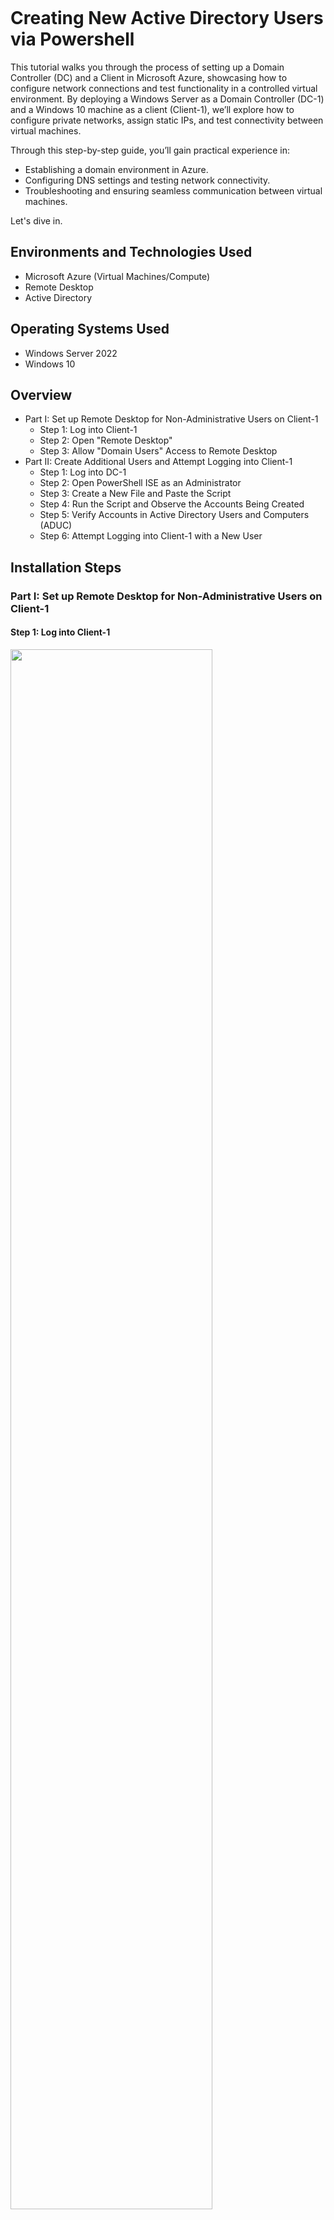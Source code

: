 <p align="center">
<img src="https://i.imgur.com/pJSsvpx.png" alt=""/>
</p>

<h1>Creating New Active Directory Users via Powershell</h1>
<p>
This tutorial walks you through the process of setting up a Domain Controller (DC) and a Client in Microsoft Azure, showcasing how to configure network connections and test functionality in a controlled virtual environment. By deploying a Windows Server as a Domain Controller (DC-1) and a Windows 10 machine as a client (Client-1), we’ll explore how to configure private networks, assign static IPs, and test connectivity between virtual machines.

Through this step-by-step guide, you’ll gain practical experience in:

- Establishing a domain environment in Azure.
- Configuring DNS settings and testing network connectivity.
- Troubleshooting and ensuring seamless communication between virtual machines.

Let's dive in. 

<h2>Environments and Technologies Used</h2>

- Microsoft Azure (Virtual Machines/Compute)
- Remote Desktop
- Active Directory

<h2>Operating Systems Used</h2>

- Windows Server 2022
- Windows 10

<h2>Overview</h2>

- Part I: Set up Remote Desktop for Non-Administrative Users on Client-1
  - Step 1: Log into Client-1 
  - Step 2: Open "Remote Desktop"
  - Step 3: Allow "Domain Users" Access to Remote Desktop
- Part II: Create Additional Users and Attempt Logging into Client-1
  - Step 1: Log into DC-1 
  - Step 2: Open PowerShell ISE as an Administrator
  - Step 3: Create a New File and Paste the Script
  - Step 4: Run the Script and Observe the Accounts Being Created
  - Step 5: Verify Accounts in Active Directory Users and Computers (ADUC)
  - Step 6: Attempt Logging into Client-1 with a New User

<h2>Installation Steps</h2>
<h3>Part I: Set up Remote Desktop for Non-Administrative Users on Client-1</h3>

<h4>Step 1: Log into Client-1</h4>

<img src="https://i.imgur.com/nTMpYVh.png" height="80%" width="80%" alt=""/>

- Open Remote Desktop Connection on your local machine or Azure interface.
- Enter the credentials for mydomain.com\jane_admin (e.g., username: jane_admin, password: [your password]).
- Connect to Client-1.

<h4>Step 2: Open "Remote Desktop"</h4>

<img src="https://i.imgur.com/dc07sEq.png" height="80%" width="80%" alt=""/>

- Right-click on This PC or open Control Panel > System and Security > System.
- Click Advanced system settings in the left-hand menu.
- In the System Properties window, navigate to the Remote tab.
- Check the option Allow Remote Connections to this Computer.

<h4>Step 3: Allow "Domain Users" Access to Remote Desktop</h4>

<img src="https://i.imgur.com/HfQeAYK.png" height="80%" width="80%" alt=""/>

- Click Select Users under the Remote Desktop section.
- In the pop-up, click Add.
- Type domain users, then click Check Names to verify.
- Click OK to add the group and close all open windows.

<h3>Part II: Create Additional Users and Attempt Logging into Client-1</h3> 

<h4>Step 1: Log into DC-1</h4>

<img src="https://i.imgur.com/oMLwL25.png" height="80%" width="80%" alt=""/>

Open Remote Desktop Connection and log into DC-1 using the credentials for jane_admin (e.g., username: jane_admin, password: [your password]).

<h3>Step 2: Open PowerShell ISE as an Administrator</h3>

<img src="https://i.imgur.com/7Gftgic.png" height="80%" width="80%" alt=""/>

- Search for PowerShell ISE in the Start Menu.
- Right-click and choose Run as Administrator.

<h3>Step 4: Create a New File and Paste the Script</h3>

<img src="https://i.imgur.com/MIoTOk8.png" height="80%" width="80%" alt=""/>

- Click Run Script or press F5 to execute the script. [(Here is the script)](https://github.com/joshmadakor1/AD_PS/blob/master/Generate-Names-Create-Users.ps1)
- Monitor the output in the PowerShell Console to confirm that user accounts are being created without errors.

<h3>Step 5: Verify Accounts in Active Directory Users and Computers (ADUC)</h3>

<img src="https://i.imgur.com/8xBM1qM.png" height="80%" width="80%" alt=""/>

- Open Active Directory Users and Computers (ADUC) on DC-1.
- Navigate to the _EMPLOYEES Organizational Unit.
- Confirm that the new user accounts created by the script appear in this OU.

<h3>Step 6: Attempt Logging into Client-1 with a New User</h3>

<img src="https://i.imgur.com/qdSNO0B.png" height="80%" width="80%" alt=""/>

- Note the default password set in the script for the new accounts.
- Use Remote Desktop to log into Client-1 with one of the new user accounts (e.g., mydomain.com\user1).
- Ensure the login is successful.


